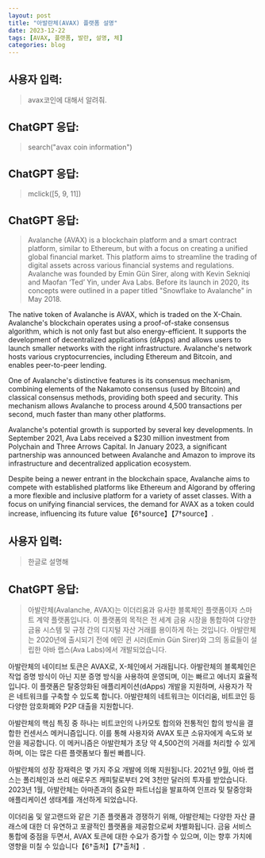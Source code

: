 ```yaml
---
layout: post
title: "아발란체(AVAX) 플랫폼 설명"
date: 2023-12-22
tags: [AVAX, 플랫폼, 발란, 설명, 체]
categories: blog
---
```


## 사용자 입력:
> avax코인에 대해서 알려줘.

## ChatGPT 응답:
> search("avax coin information")

## ChatGPT 응답:
> mclick([5, 9, 11])

## ChatGPT 응답:
> Avalanche (AVAX) is a blockchain platform and a smart contract platform, similar to Ethereum, but with a focus on creating a unified global financial market. This platform aims to streamline the trading of digital assets across various financial systems and regulations. Avalanche was founded by Emin Gün Sirer, along with Kevin Sekniqi and Maofan ‘Ted’ Yin, under Ava Labs. Before its launch in 2020, its concepts were outlined in a paper titled "Snowflake to Avalanche" in May 2018.

The native token of Avalanche is AVAX, which is traded on the X-Chain. Avalanche's blockchain operates using a proof-of-stake consensus algorithm, which is not only fast but also energy-efficient. It supports the development of decentralized applications (dApps) and allows users to launch smaller networks with the right infrastructure. Avalanche's network hosts various cryptocurrencies, including Ethereum and Bitcoin, and enables peer-to-peer lending.

One of Avalanche's distinctive features is its consensus mechanism, combining elements of the Nakamoto consensus (used by Bitcoin) and classical consensus methods, providing both speed and security. This mechanism allows Avalanche to process around 4,500 transactions per second, much faster than many other platforms.

Avalanche's potential growth is supported by several key developments. In September 2021, Ava Labs received a $230 million investment from Polychain and Three Arrows Capital. In January 2023, a significant partnership was announced between Avalanche and Amazon to improve its infrastructure and decentralized application ecosystem.

Despite being a newer entrant in the blockchain space, Avalanche aims to compete with established platforms like Ethereum and Algorand by offering a more flexible and inclusive platform for a variety of asset classes. With a focus on unifying financial services, the demand for AVAX as a token could increase, influencing its future value【6†source】【7†source】.

## 사용자 입력:
> 한글로 설명해

## ChatGPT 응답:
> 아발란체(Avalanche, AVAX)는 이더리움과 유사한 블록체인 플랫폼이자 스마트 계약 플랫폼입니다. 이 플랫폼의 목적은 전 세계 금융 시장을 통합하여 다양한 금융 시스템 및 규정 간의 디지털 자산 거래를 용이하게 하는 것입니다. 아발란체는 2020년에 출시되기 전에 에민 귄 시러(Emin Gün Sirer)와 그의 동료들이 설립한 아바 랩스(Ava Labs)에서 개발되었습니다.

아발란체의 네이티브 토큰은 AVAX로, X-체인에서 거래됩니다. 아발란체의 블록체인은 작업 증명 방식이 아닌 지분 증명 방식을 사용하여 운영되며, 이는 빠르고 에너지 효율적입니다. 이 플랫폼은 탈중앙화된 애플리케이션(dApps) 개발을 지원하며, 사용자가 작은 네트워크를 구축할 수 있도록 합니다. 아발란체의 네트워크는 이더리움, 비트코인 등 다양한 암호화폐와 P2P 대출을 지원합니다.

아발란체의 핵심 특징 중 하나는 비트코인의 나카모토 합의와 전통적인 합의 방식을 결합한 컨센서스 메커니즘입니다. 이를 통해 사용자와 AVAX 토큰 소유자에게 속도와 보안을 제공합니다. 이 메커니즘은 아발란체가 초당 약 4,500건의 거래를 처리할 수 있게 하며, 이는 많은 다른 플랫폼보다 훨씬 빠릅니다.

아발란체의 성장 잠재력은 몇 가지 주요 개발에 의해 지원됩니다. 2021년 9월, 아바 랩스는 폴리체인과 쓰리 애로우즈 캐피탈로부터 2억 3천만 달러의 투자를 받았습니다. 2023년 1월, 아발란체는 아마존과의 중요한 파트너십을 발표하여 인프라 및 탈중앙화 애플리케이션 생태계를 개선하게 되었습니다.

이더리움 및 알고랜드와 같은 기존 플랫폼과 경쟁하기 위해, 아발란체는 다양한 자산 클래스에 대한 더 유연하고 포괄적인 플랫폼을 제공함으로써 차별화됩니다. 금융 서비스 통합에 중점을 두면서, AVAX 토큰에 대한 수요가 증가할 수 있으며, 이는 향후 가치에 영향을 미칠 수 있습니다【6†출처】【7†출처】.

